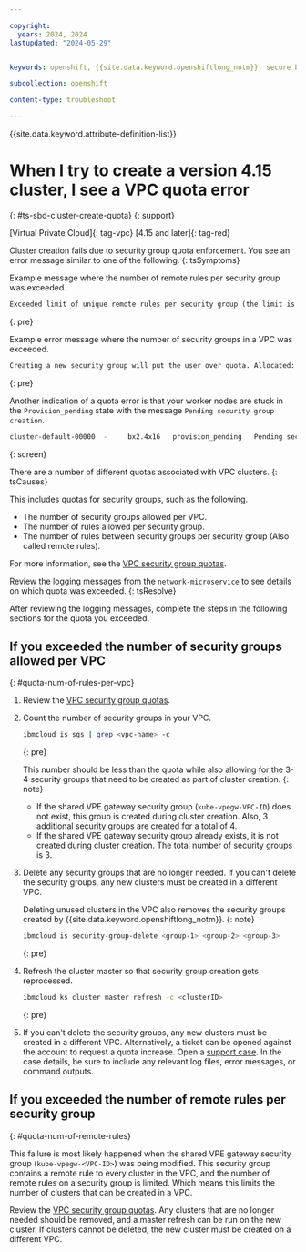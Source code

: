 ```yaml
---

copyright: 
  years: 2024, 2024
lastupdated: "2024-05-29"


keywords: openshift, {{site.data.keyword.openshiftlong_notm}}, secure by default, {{site.data.keyword.openshiftlong_notm}}, outbound traffic protection, cluster create, quotas, limitations, rules, security groups

subcollection: openshift

content-type: troubleshoot

---
```


{{site.data.keyword.attribute-definition-list}}


# When I try to create a version 4.15 cluster, I see a VPC quota error
{: #ts-sbd-cluster-create-quota}
{: support}

[Virtual Private Cloud]{: tag-vpc}
[4.15 and later]{: tag-red}


Cluster creation fails due to security group quota enforcement. You see an error message similar to one of the following.
{: tsSymptoms}


Example message where the number of remote rules per security group was exceeded.

```txt
Exceeded limit of unique remote rules per security group (the limit is 15 unique remote rules per security group).\n\nAdding a rule would exceed the limit of unique remote rules per security group. Consider creating another security group.","code":"ErrorSecurityGroupRuleOverQuota","wrapped":["over_quota: Exceeded limit of unique remote rules per security group (the limit is 15 unique remote rules per security group).\n\nAdding a rule would exceed the limit of unique remote rules per security group. Consider creating another security group. (400)","over_quota: Exceeded limit of unique remote rules per security group (the limit is 15 unique remote rules per security group).\n\nAdding a rule would exceed the limit of unique remote rules per security group. Consider creating another security group. - https://cloud.ibm.com/docs/vpc?topic=vpc-quotas","80ccf38c1b8e06cc9892762f80eaca0d"],"user_error":{"code":"P4050","description":"The '{{.Provider}}' infrastructure operation failed with the message: {{.Message}}","type":"BadRequest","terseDescription":"'{{.Provider}}' infrastructure exception: {{.Message}}","rc":400},"vars":{"Message":"Exceeded limit of unique remote rules per security group (the limit is 15 unique remote rules per security group).\n\nAdding a rule would exceed the limit of unique remote rules per security group. Consider creating another security group.","Provider":"vpc-gen2"}}}}
```
{: pre}

Example error message where the number of security groups in a VPC was exceeded.

```txt
Creating a new security group will put the user over quota. Allocated: 100, Requested: 1, Quota: 100","code":"ErrorSecurityGroupOverQuota","wrapped":["over_quota: Creating a new security group will put the user over quota. Allocated: 100, Requested: 1, Quota: 100 (400)","over_quota: Creating a new security group will put the user over quota. Allocated: 100, Requested: 1, Quota: 100 - https://cloud.ibm.com/docs/vpc?topic=vpc-quotas","e29df63c7eb284123750fab554863858"],"user_error":{"code":"P4050","description":"The '{{.Provider}}' infrastructure operation failed with the message: {{.Message}}","type":"BadRequest","terseDescription":"'{{.Provider}}' infrastructure exception: {{.Message}}","rc":400},"vars":{"Message":"Creating a new security group will put the user over quota. Allocated: 100, Requested: 1, Quota: 100","Provider":"vpc-gen2"}
```
{: pre}


Another indication of a quota error is that your worker nodes are stuck in the `Provision_pending` state with the message `Pending security group creation`.
```sh
cluster-default-00000  -     bx2.4x16   provision_pending   Pending security group creation   us-south-2   -
```
{: screen}


There are a number of different quotas associated with VPC clusters.
{: tsCauses}

This includes quotas for security groups, such as the following. 
- The number of security groups allowed per VPC.
- The number of rules allowed per security group.
- The number of rules between security groups per security group (Also called remote rules).

For more information, see the [VPC security group quotas](/docs/vpc?topic=vpc-quotas#security-group-quotas).

Review the logging messages from the `network-microservice` to see details on which quota was exceeded.
{: tsResolve}

After reviewing the logging messages, complete the steps in the following sections for the quota you exceeded.

## If you exceeded the number of security groups allowed per VPC
{: #quota-num-of-rules-per-vpc}

1. Review the [VPC security group quotas](/docs/vpc?topic=vpc-quotas#security-group-quotas).

1. Count the number of security groups in your VPC.
    ```sh
    ibmcloud is sgs | grep <vpc-name> -c
    ```
    {: pre}

    This number should be less than the quota while also allowing for the 3-4 security groups that need to be created as part of cluster creation.
    {: note}

    - If the shared VPE gateway security group (`kube-vpegw-VPC-ID`) does not exist, this group is created during cluster creation. Also, 3 additional security groups are created for a total of 4.
    - If the shared VPE gateway security group already exists, it is not created during cluster creation. The total number of security groups is 3.

1. Delete any security groups that are no longer needed. If you can't delete the security groups, any new clusters must be created in a different VPC.

    Deleting unused clusters in the VPC also removes the security groups created by {{site.data.keyword.openshiftlong_notm}}.
    {: note}

    ```sh
    ibmcloud is security-group-delete <group-1> <group-2> <group-3>
    ```
    {: pre}


1. Refresh the cluster master so that security group creation gets reprocessed.

    ```sh
    ibmcloud ks cluster master refresh -c <clusterID>
    ```
    {: pre}

1. If you can't delete the security groups, any new clusters must be created in a different VPC. Alternatively, a ticket can be opened against the account to request a quota increase. Open a [support case](/docs/get-support?topic=get-support-using-avatar). In the case details, be sure to include any relevant log files, error messages, or command outputs.


## If you exceeded the number of remote rules per security group
{: #quota-num-of-remote-rules}

This failure is most likely happened when the shared VPE gateway security group (`kube-vpegw-<VPC-ID>`) was being modified. This security group contains a remote rule to every cluster in the VPC, and the number of remote rules on a security group is limited. Which means this limits the number of clusters that can be created in a VPC.

Review the [VPC security group quotas](/docs/vpc?topic=vpc-quotas#security-group-quotas). Any clusters that are no longer needed should be removed, and a master refresh can be run on the new cluster.  If clusters cannot be deleted, the new cluster must be created on a different VPC.


